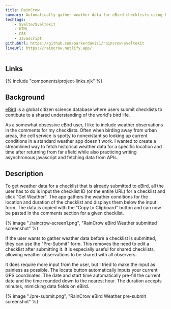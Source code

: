 ```yaml
---
title: RainCrow
summary: Automatically gather weather data for eBird checklists using historical weather APIs. Used by thousands of people every week.
techtags:
    - Svelte/Sveltekit
    - HTML
    - CSS
    - Javascript
githubUrl: https://github.com/parkerdavis1/raincrow-sveltekit
liveUrl: https://raincrow.netlify.app/
---
```

## Links

{% include "components/project-links.njk" %}

## Background

[eBird](https://ebird.org/about) is a global citizen science database where users submit checklists to contibute to a shared understanding of the world's bird life.

As a somewhat obsessive eBird user, I like to include weather observations in the comments for my checklists. Often when birding away from urban areas, the cell service is spotty to nonexistant so looking up current conditions in a standard weather app doesn't work. I wanted to create a streamlined way to fetch historical weather data for a specific location and time after returning from far afield while also practicing writing asynchronous javascript and fetching data from APIs.

## Description

To get weather data for a checklist that is already submitted to eBird, all the user has to do is input the checklist ID (or the entire URL) for a checklist and click "Get Weather". The app gathers the weather conditions for the location and duration of the checklist and displays them below the input form. The data is copied with the "Copy to Clipboard" button and can now be pasted in the comments section for a given checklist.

{% image "./raincrow-screen1.png", "RainCrow eBird Weather submitted screenshot" %}

If the user wants to gather weather data before a checklist is submitted, they can use the "Pre-Submit" form. This removes the need to edit a checklist after submitting it. It is especially useful for shared checklists, allowing weather observations to be shared with all observers.

It does require more input from the user, but I tried to make the input as painless as possible. The locate button automatically inputs your current GPS coordinates. The date and start time automatically pre-fill the current date and the time rounded down to the nearest hour. The duration accepts minutes, mimicking data fields on eBird.

{% image "./pre-submit.png", "RainCrow eBird Weather pre-submit screenshot" %}
